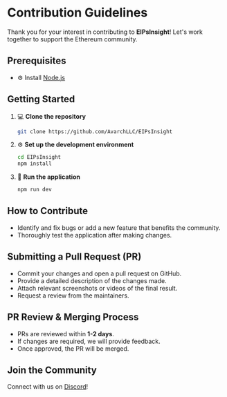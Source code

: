 
# Contribution Guidelines  

Thank you for your interest in contributing to **EIPsInsight**! Let's work together to support the Ethereum community.  

## Prerequisites  

- ⚙️ Install [Node.js](https://nodejs.org/)  

## Getting Started  

1. 💻 **Clone the repository**  

   ```bash
   git clone https://github.com/AvarchLLC/EIPsInsight
   ```

2. ⚙️ **Set up the development environment**  

   ```bash
   cd EIPsInsight
   npm install
   ```

3. 🚀 **Run the application**  

   ```bash
   npm run dev
   ```

## How to Contribute  

- Identify and fix bugs or add a new feature that benefits the community.  
- Thoroughly test the application after making changes.  

## Submitting a Pull Request (PR)  

- Commit your changes and open a pull request on GitHub.  
- Provide a detailed description of the changes made.  
- Attach relevant screenshots or videos of the final result.  
- Request a review from the maintainers.  

## PR Review & Merging Process  

- PRs are reviewed within **1-2 days**.  
- If changes are required, we will provide feedback.  
- Once approved, the PR will be merged.  

## Join the Community  

Connect with us on [Discord](https://discord.gg/fE99HhmaTZ)!  


